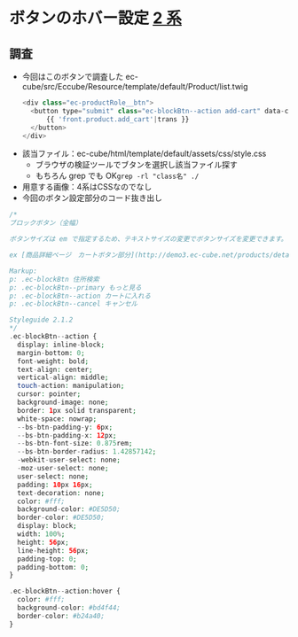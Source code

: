 # ボタンのホバー設定 [2 系](https://github.com/users/yu-ka3028/projects/7/views/1?pane=issue&itemId=97060185&issue=yu-ka3028%7Cpra_eccube2%7C19)

## 調査

- 今回はこのボタンで調査した
  ec-cube/src/Eccube/Resource/template/default/Product/list.twig
  ```php
  <div class="ec-productRole__btn">
    <button type="submit" class="ec-blockBtn--action add-cart" data-cartid="{{ Product.id }}" form="productForm{{ Product.id }}">
        {{ 'front.product.add_cart'|trans }}
    </button>
  </div>
  ```
- 該当ファイル：ec-cube/html/template/default/assets/css/style.css
  - ブラウザの検証ツールでブタンを選択し該当ファイル探す
  - もちろん grep でも OK`grep -rl "class名" ./`
- 用意する画像：4系はCSSなのでなし
- 今回のボタン設定部分のコード抜き出し
```php
/*
ブロックボタン（全幅）

ボタンサイズは em で指定するため、テキストサイズの変更でボタンサイズを変更できます。

ex [商品詳細ページ　カートボタン部分](http://demo3.ec-cube.net/products/detail/30)

Markup:
p: .ec-blockBtn 住所検索
p: .ec-blockBtn--primary もっと見る
p: .ec-blockBtn--action カートに入れる
p: .ec-blockBtn--cancel キャンセル

Styleguide 2.1.2
*/
.ec-blockBtn--action {
  display: inline-block;
  margin-bottom: 0;
  font-weight: bold;
  text-align: center;
  vertical-align: middle;
  touch-action: manipulation;
  cursor: pointer;
  background-image: none;
  border: 1px solid transparent;
  white-space: nowrap;
  --bs-btn-padding-y: 6px;
  --bs-btn-padding-x: 12px;
  --bs-btn-font-size: 0.875rem;
  --bs-btn-border-radius: 1.42857142;
  -webkit-user-select: none;
  -moz-user-select: none;
  user-select: none;
  padding: 10px 16px;
  text-decoration: none;
  color: #fff;
  background-color: #DE5D50;
  border-color: #DE5D50;
  display: block;
  width: 100%;
  height: 56px;
  line-height: 56px;
  padding-top: 0;
  padding-bottom: 0;
}

.ec-blockBtn--action:hover {
  color: #fff;
  background-color: #bd4f44;
  border-color: #b24a40;
}
```

